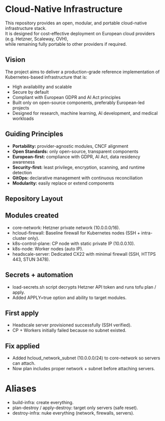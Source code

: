 # Cloud-Native Infrastructure

This repository provides an open, modular, and portable cloud-native infrastructure stack.  
It is designed for cost-effective deployment on European cloud providers (e.g. Hetzner, Scaleway, OVH),  
while remaining fully portable to other providers if required.

## Vision

The project aims to deliver a production-grade reference implementation of Kubernetes-based infrastructure that is:

- High availability and scalable  
- Secure by default  
- Compliant with European GDPR and AI Act principles  
- Built only on open-source components, preferably European-led projects  
- Designed for research, machine learning, AI development, and medical workloads  

## Guiding Principles

- **Portability:** provider-agnostic modules, CNCF alignment  
- **Open Standards:** only open-source, transparent components  
- **European-first:** compliance with GDPR, AI Act, data residency awareness  
- **Security-first:** least privilege, encryption, scanning, and runtime detection  
- **GitOps:** declarative management with continuous reconciliation  
- **Modularity:** easily replace or extend components

## Repository Layout

## Modules created

- core-network: Hetzner private network (10.0.0.0/16).
- hcloud-firewall: Baseline firewall for Kubernetes nodes (SSH + intra-cluster only).
- k8s-control-plane: CP node with static private IP (10.0.0.10).
- k8s-node: Worker nodes (auto IP).
- headscale-server: Dedicated CX22 with minimal firewall (SSH, HTTPS 443, STUN 3478).

## Secrets + automation

- load-secrets.sh script decrypts Hetzner API token and runs tofu plan / apply.
- Added APPLY=true option and ability to target modules.

## First apply

- Headscale server provisioned successfully (SSH verified).
- CP + Workers initially failed because no subnet existed.

## Fix applied

- Added hcloud_network_subnet (10.0.0.0/24) to core-network so servers can attach.
- Now plan includes proper network + subnet before attaching servers.

# Aliases

- build-infra: create everything.
- plan-destroy / apply-destroy: target only servers (safe reset).
- destroy-infra: nuke everything (network, firewalls, servers).



